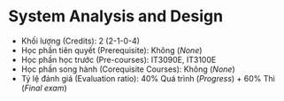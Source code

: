 # System Analysis and Design

- Khối lượng (Credits): 2 (2-1-0-4)
- Học phần tiên quyết (Prerequisite): Không (<i>None</i>)
- Học phần học trước (Pre-courses): IT3090E, IT3100E
- Học phần song hành (Corequisite Courses): Không (<i>None</i>)
- Tỷ lệ đánh giá (Evaluation ratio): 40% Quá trình (<i>Progress</i>) + 60% Thi (<i>Final exam</i>) 
